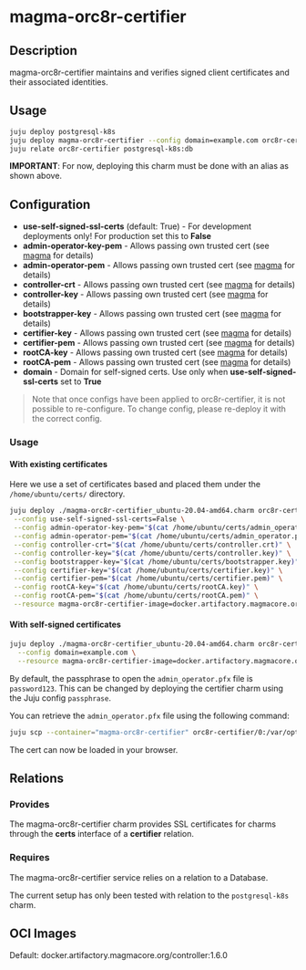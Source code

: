 # magma-orc8r-certifier

## Description
magma-orc8r-certifier maintains and verifies signed client certificates and their associated
identities.

## Usage

```bash
juju deploy postgresql-k8s
juju deploy magma-orc8r-certifier --config domain=example.com orc8r-certifier
juju relate orc8r-certifier postgresql-k8s:db
```

**IMPORTANT**: For now, deploying this charm must be done with an alias as shown above.


## Configuration
- **use-self-signed-ssl-certs** (default: True) - For development deployments only! For production set this to **False**
- **admin-operator-key-pem** - Allows passing own trusted cert (see [magma](https://www.magmacore.org/) for details)
- **admin-operator-pem** - Allows passing own trusted cert (see [magma](https://www.magmacore.org/) for details)
- **controller-crt** - Allows passing own trusted cert (see [magma](https://www.magmacore.org/) for details)
- **controller-key** - Allows passing own trusted cert (see [magma](https://www.magmacore.org/) for details)
- **bootstrapper-key** - Allows passing own trusted cert (see [magma](https://www.magmacore.org/) for details)
- **certifier-key** - Allows passing own trusted cert (see [magma](https://www.magmacore.org/) for details)
- **certifier-pem** - Allows passing own trusted cert (see [magma](https://www.magmacore.org/) for details)
- **rootCA-key** - Allows passing own trusted cert (see [magma](https://www.magmacore.org/) for details)
- **rootCA-pem** - Allows passing own trusted cert (see [magma](https://www.magmacore.org/) for details)
- **domain** - Domain for self-signed certs. Use only when **use-self-signed-ssl-certs** set to **True**

> Note that once configs have been applied to orc8r-certifier, it is not possible to re-configure.
> To change config, please re-deploy it with the correct config.

### Usage


#### With existing certificates
Here we use a set of certificates based and placed them under the `/home/ubuntu/certs/` directory.

```bash
juju deploy ./magma-orc8r-certifier_ubuntu-20.04-amd64.charm orc8r-certifier \
 --config use-self-signed-ssl-certs=False \
 --config admin-operator-key-pem="$(cat /home/ubuntu/certs/admin_operator.key.pem)" \
 --config admin-operator-pem="$(cat /home/ubuntu/certs/admin_operator.pem)" \
 --config controller-crt="$(cat /home/ubuntu/certs/controller.crt)" \
 --config controller-key="$(cat /home/ubuntu/certs/controller.key)" \
 --config bootstrapper-key="$(cat /home/ubuntu/certs/bootstrapper.key)" \
 --config certifier-key="$(cat /home/ubuntu/certs/certifier.key)" \
 --config certifier-pem="$(cat /home/ubuntu/certs/certifier.pem)" \
 --config rootCA-key="$(cat /home/ubuntu/certs/rootCA.key)" \
 --config rootCA-pem="$(cat /home/ubuntu/certs/rootCA.pem)" \
 --resource magma-orc8r-certifier-image=docker.artifactory.magmacore.org/controller:1.6.0
```

#### With self-signed certificates

```bash
juju deploy ./magma-orc8r-certifier_ubuntu-20.04-amd64.charm orc8r-certifier \
  --config domain=example.com \
  --resource magma-orc8r-certifier-image=docker.artifactory.magmacore.org/controller:1.6.0
```

By default, the passphrase to open the `admin_operator.pfx` file is `password123`. This can be 
changed by deploying the certifier charm using the Juju config `passphrase`.

You can retrieve the `admin_operator.pfx` file using the following command:

```bash
juju scp --container="magma-orc8r-certifier" orc8r-certifier/0:/var/opt/magma/certs/..data/admin_operator.pfx admin_operator.pfx
```

The cert can now be loaded in your browser.

## Relations

### Provides

The magma-orc8r-certifier charm provides SSL certificates for charms through the **certs** 
interface of a **certifier** relation.

### Requires
The magma-orc8r-certifier service relies on a relation to a Database. 

The current setup has only been tested with relation to the `postgresql-k8s` charm.

## OCI Images

Default: docker.artifactory.magmacore.org/controller:1.6.0
